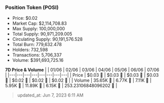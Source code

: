 
  ### Position Token (POSI)
  - Price: $0.02
  - Market Cap: $2,114,708.83
  - Max Supply: 100,000,000
  - Total Supply: 90,971,209.005
  - Circulating Supply: 90,191,576.528
  - Total Burn: 779,632.478
  - Holders: 732,598
  - Transactions: 5,706,337
  - Volume: $391,693,725.16

  **7D Price & Volume**
  | | 01&#x2F;06 | 02&#x2F;06 | 03&#x2F;06 | 04&#x2F;06 | 05&#x2F;06 | 06&#x2F;06 | 07&#x2F;06 |
  |---|---|---|---|---|---|---|---|
  | Price | $0.03 🔻 | $0.03 🚀 | $0.03 🚀 | $0.03 🔻 | $0.02 🔻 | $0.02 🔻 | $0.02 🔻 |
  | Volume | 35.65K 🚀 | 6.77K 🔻 | 7.11K 🚀 | 5.95K 🔻 | 11.89K 🚀 | 6.15K 🔻 | 253.23106848096202 🔻 |

  > updated_at: Jun 7, 2023 6:11 AM
